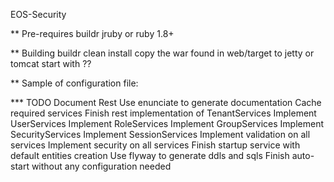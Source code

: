 EOS-Security

** Pre-requires
  buildr
  jruby or ruby 1.8+

** Building
  buildr clean install
  copy the war found in web/target to jetty or tomcat
  start with ??

** Sample of configuration file:



*** TODO
  Document Rest
  Use enunciate to generate documentation
  Cache required services
  Finish rest implementation of TenantServices
  Implement UserServices
  Implement RoleServices
  Implement GroupServices
  Implement SecurityServices
  Implement SessionServices
  Implement validation on all services
  Implement security on all services
  Finish startup service with default entities creation
  Use flyway to generate ddls and sqls
  Finish auto-start without any configuration needed

